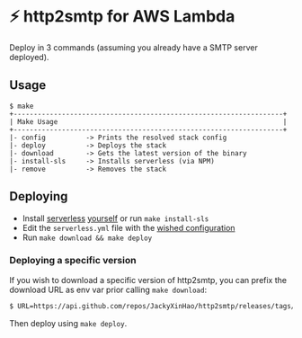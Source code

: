 # :zap: http2smtp for AWS Lambda

Deploy in 3 commands (assuming you already have a SMTP server deployed).

## Usage

```
$ make
+-------------------------------------------------------------------+
| Make Usage                                                        |
+-------------------------------------------------------------------+
|- config          -> Prints the resolved stack config
|- deploy          -> Deploys the stack
|- download        -> Gets the latest version of the binary
|- install-sls     -> Installs serverless (via NPM)
|- remove          -> Removes the stack
```

## Deploying

- Install [serverless](https://www.serverless.com/) [yourself](https://www.serverless.com/framework/docs/getting-started/) or run `make install-sls`
- Edit the `serverless.yml` file with the [wished configuration](https://www.serverless.com/framework/docs/providers/aws/guide/serverless.yml/)
- Run `make download && make deploy`

### Deploying a specific version

If you wish to download a specific version of http2smtp, you can prefix the download URL as env var prior calling `make download`:

```bash
$ URL=https://api.github.com/repos/JackyXinHao/http2smtp/releases/tags/v1.2.3 make download
```

Then deploy using `make deploy`.
